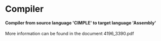 # Compiler

#### Compiler from source language 'CIMPLE' to target language 'Assembly'

More information can be found in the document 4196_3390.pdf